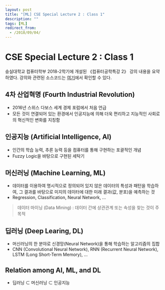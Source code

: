 ```yaml
---
layout: post
title: "[ML] CSE Special Lecture 2 : Class 1"
description: ""
tags: [ML]
redirect_from:
  - /2018/09/04/
---
```


# CSE Special Lecture 2 : Class 1

숭실대학교 컴퓨터학부 2018-2학기에 개설된 《컴퓨터공학특강 2》 강의 내용을 요약하였다. 강의와 관련된 소스코드는 [여기](https://github.com/qpakzk/ssu-cse-computer-science-special-lecture2)에서 확인할 수 있다.

## 4차 산업혁명 (Fourth Industrial Revolution)

* 2016년 스위스 다보스 세계 경제 포럼에서 처음 언급
* 모든 것이 연결되어 있는 환경에서 인공지능에 의해 더욱 편리하고 지능적인 사회로의 혁신적인 변화를 지칭함

## 인공지능 (Artificial Intelligence, AI)

* 인간의 학습 능력, 추론 능력 등을 컴퓨터를 통해 구현하는 포괄적인 개념
* Fuzzy Logic을 바탕으로 구현된 세탁기

## 머신러닝 (Machine Learning, ML)

* 데이터를 이용하여 명시적으로 정의되어 있지 않은 데이터의 특성과 패턴을 학습하여, 그 결과를 바탕으로 미지의 데이터에 대한 미래 결과(값, 분포)을 예측하는 것
* Regression, Classification, Neural Network, ...

> 데이터 마이닝 (Data Mining) : 데이터 간에 상관관계 또는 속성을 찾는 것이 주목적

## 딥러닝 (Deep Learing, DL)

* 머신러닝의 한 분야로 신경망(Neural Network)을 통해 학습하는 알고리즘의 집합
* CNN (Convolutional Neural Network), RNN (Recurrent Neural Network), LSTM (Long Short-Term Memory), ...

## Relation among AI, ML, and DL

* 딥러닝 ⊂ 머신러닝 ⊂ 인공지능
